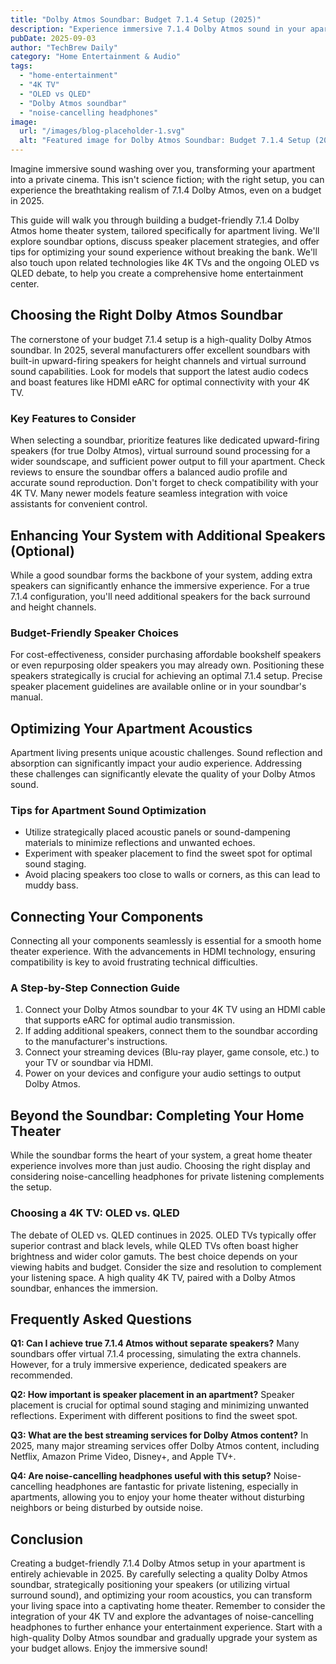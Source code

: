 ```yaml
---
title: "Dolby Atmos Soundbar: Budget 7.1.4 Setup (2025)"
description: "Experience immersive 7.1.4 Dolby Atmos sound in your apartment without breaking the bank! This complete guide covers affordable setups, comparing OLED vs QLED TVs, and finding the best Dolby Atmos soundbar for your budget.  Read now to upgrade your home theater!"
pubDate: 2025-09-03
author: "TechBrew Daily"
category: "Home Entertainment & Audio"
tags:
  - "home-entertainment"
  - "4K TV"
  - "OLED vs QLED"
  - "Dolby Atmos soundbar"
  - "noise-cancelling headphones"
image:
  url: "/images/blog-placeholder-1.svg"
  alt: "Featured image for Dolby Atmos Soundbar: Budget 7.1.4 Setup (2025)"
---
```


Imagine immersive sound washing over you, transforming your apartment into a private cinema.  This isn't science fiction; with the right setup, you can experience the breathtaking realism of 7.1.4 Dolby Atmos, even on a budget in 2025.

This guide will walk you through building a budget-friendly 7.1.4 Dolby Atmos home theater system, tailored specifically for apartment living. We'll explore soundbar options, discuss speaker placement strategies, and offer tips for optimizing your sound experience without breaking the bank. We'll also touch upon related technologies like 4K TVs and the ongoing OLED vs QLED debate, to help you create a comprehensive home entertainment center.

## Choosing the Right Dolby Atmos Soundbar

The cornerstone of your budget 7.1.4 setup is a high-quality Dolby Atmos soundbar.  In 2025, several manufacturers offer excellent soundbars with built-in upward-firing speakers for height channels and virtual surround sound capabilities.  Look for models that support the latest audio codecs and boast features like HDMI eARC for optimal connectivity with your 4K TV.

### Key Features to Consider

When selecting a soundbar, prioritize features like dedicated upward-firing speakers (for true Dolby Atmos), virtual surround sound processing for a wider soundscape, and sufficient power output to fill your apartment.  Check reviews to ensure the soundbar offers a balanced audio profile and accurate sound reproduction.  Don't forget to check compatibility with your 4K TV.  Many newer models feature seamless integration with voice assistants for convenient control.

## Enhancing Your System with Additional Speakers (Optional)

While a good soundbar forms the backbone of your system, adding extra speakers can significantly enhance the immersive experience. For a true 7.1.4 configuration, you'll need additional speakers for the back surround and height channels.

### Budget-Friendly Speaker Choices

For cost-effectiveness, consider purchasing affordable bookshelf speakers or even repurposing older speakers you may already own.  Positioning these speakers strategically is crucial for achieving an optimal 7.1.4 setup.  Precise speaker placement guidelines are available online or in your soundbar's manual.

## Optimizing Your Apartment Acoustics

Apartment living presents unique acoustic challenges.  Sound reflection and absorption can significantly impact your audio experience.  Addressing these challenges can significantly elevate the quality of your Dolby Atmos sound.

### Tips for Apartment Sound Optimization

*   Utilize strategically placed acoustic panels or sound-dampening materials to minimize reflections and unwanted echoes.
*   Experiment with speaker placement to find the sweet spot for optimal sound staging.
*   Avoid placing speakers too close to walls or corners, as this can lead to muddy bass.  

## Connecting Your Components

Connecting all your components seamlessly is essential for a smooth home theater experience. With the advancements in HDMI technology, ensuring compatibility is key to avoid frustrating technical difficulties.

### A Step-by-Step Connection Guide

1. Connect your Dolby Atmos soundbar to your 4K TV using an HDMI cable that supports eARC for optimal audio transmission.
2. If adding additional speakers, connect them to the soundbar according to the manufacturer's instructions.
3. Connect your streaming devices (Blu-ray player, game console, etc.) to your TV or soundbar via HDMI.
4. Power on your devices and configure your audio settings to output Dolby Atmos.

##  Beyond the Soundbar: Completing Your Home Theater

While the soundbar forms the heart of your system, a great home theater experience involves more than just audio. Choosing the right display and considering noise-cancelling headphones for private listening complements the setup.

### Choosing a 4K TV: OLED vs. QLED

The debate of OLED vs. QLED continues in 2025.  OLED TVs typically offer superior contrast and black levels, while QLED TVs often boast higher brightness and wider color gamuts. The best choice depends on your viewing habits and budget.  Consider the size and resolution to complement your listening space.  A high quality 4K TV, paired with a Dolby Atmos soundbar, enhances the immersion.


## Frequently Asked Questions

**Q1:  Can I achieve true 7.1.4 Atmos without separate speakers?**  Many soundbars offer virtual 7.1.4 processing, simulating the extra channels. However, for a truly immersive experience, dedicated speakers are recommended.

**Q2:  How important is speaker placement in an apartment?**  Speaker placement is crucial for optimal sound staging and minimizing unwanted reflections. Experiment with different positions to find the sweet spot.

**Q3:  What are the best streaming services for Dolby Atmos content?**  In 2025, many major streaming services offer Dolby Atmos content, including Netflix, Amazon Prime Video, Disney+, and Apple TV+.

**Q4:  Are noise-cancelling headphones useful with this setup?** Noise-cancelling headphones are fantastic for private listening, especially in apartments, allowing you to enjoy your home theater without disturbing neighbors or being disturbed by outside noise.

## Conclusion

Creating a budget-friendly 7.1.4 Dolby Atmos setup in your apartment is entirely achievable in 2025.  By carefully selecting a quality Dolby Atmos soundbar, strategically positioning your speakers (or utilizing virtual surround sound), and optimizing your room acoustics, you can transform your living space into a captivating home theater.  Remember to consider the integration of your 4K TV and explore the advantages of noise-cancelling headphones to further enhance your entertainment experience.  Start with a high-quality Dolby Atmos soundbar and gradually upgrade your system as your budget allows.  Enjoy the immersive sound!